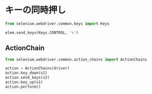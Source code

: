 # キーの同時押し
```python
from selenium.webdriver.common.keys import Keys

elem.send_keys(Keys.CONTROL, 'v')
```

## ActionChain
```python
from selenium.webdriver.common.action_chains import ActionChains

action = ActionChains(driver)
action.key_down(s1)
action.send_keys(s2)
action.key_up(s1)
action.perform()
```
